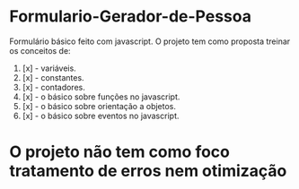 # Formulario-Gerador-de-Pessoa
Formulário básico feito com javascript. O projeto tem como proposta treinar  os conceitos de:

1. [x] - variáveis.
1. [x] - constantes.
1. [x] - contadores.
1. [x] - o básico sobre funções no javascript.
1. [x] - o básico sobre orientação a objetos.
1. [x] - o básico sobre eventos no javascript.

# O projeto não tem como foco tratamento de erros nem otimização


